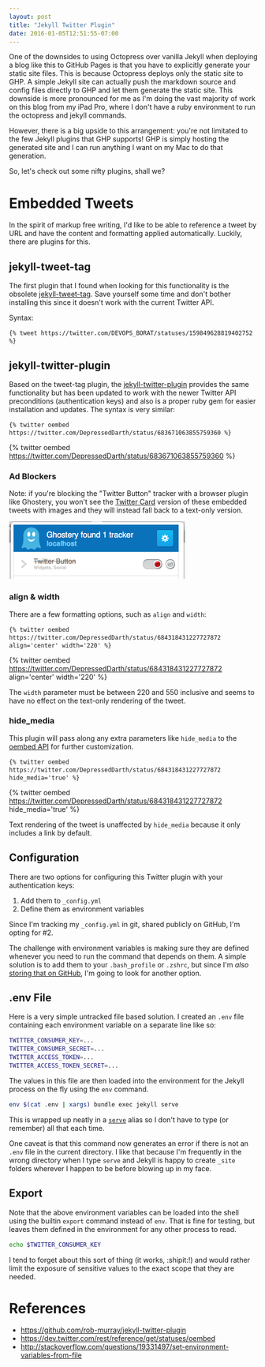 ```yaml
---
layout: post
title: "Jekyll Twitter Plugin"
date: 2016-01-05T12:51:55-07:00
---
```


One of the downsides to using Octopress over vanilla Jekyll when deploying a blog like this to GitHub Pages is that you have to explicitly generate your static site files. This is because Octopress deploys only the static site to GHP. A simple Jekyll site can actually push the markdown source and config files directly to GHP and let them generate the static site. This downside is more pronounced for me as I'm doing the vast majority of work on this blog from my iPad Pro, where I don't have a ruby environment to run the octopress and jekyll commands.

However, there is a big upside to this arrangement: you're not limitated to the few Jekyll plugins that GHP supports! GHP is simply hosting the generated site and I can run anything I want on my Mac to do that generation.

So, let's check out some nifty plugins, shall we?

# Embedded Tweets

In the spirit of markup free writing, I'd like to be able to reference a tweet by URL and have the content and formatting applied automatically. Luckily, there are plugins for this.

## jekyll-tweet-tag

The first plugin that I found when looking for this functionality is the obsolete [jekyll-tweet-tag](https://github.com/scottwb/jekyll-tweet-tag). Save yourself some time and don't bother installing this since it doesn't work with the current Twitter API.

Syntax:

```liquid class:"wrap"
{% tweet https://twitter.com/DEVOPS_BORAT/statuses/159849628819402752 %}
```

## jekyll-twitter-plugin

Based on the tweet-tag plugin, the [jekyll-twitter-plugin](https://github.com/rob-murray/jekyll-twitter-plugin) provides the same functionality but has been updated to work with the newer Twitter API preconditions (authentication keys) and also is a proper ruby gem for easier installation and updates.
The syntax is very similar:

```liquid class:"wrap"
{% twitter oembed https://twitter.com/DepressedDarth/status/683671063855759360 %}
```

{% twitter oembed https://twitter.com/DepressedDarth/status/683671063855759360 %}


### Ad Blockers

Note: if you're blocking the "Twitter Button" tracker with a browser plugin like Ghostery, you won't see the [Twitter Card](https://dev.twitter.com/cards/overview) version of these embedded tweets with images and they will instead fall back to a text-only version.

![Ghostery Safari plugin showing Twitter tracker blocked](/images/ghostery-twitter-button.png)


### align & width

There are a few formatting options, such as `align` and `width`:

```liquid class:"wrap"
{% twitter oembed https://twitter.com/DepressedDarth/status/684318431227727872 align='center' width='220' %}
```

{% twitter oembed https://twitter.com/DepressedDarth/status/684318431227727872 align='center' width='220' %}

The `width` parameter must be between 220 and 550 inclusive and seems to have no effect on the text-only rendering of the tweet.


### hide_media

This plugin will pass along any extra parameters like `hide_media` to the [oembed API](https://dev.twitter.com/rest/reference/get/statuses/oembed) for further customization.

```liquid class:"wrap"
{% twitter oembed https://twitter.com/DepressedDarth/status/684318431227727872 hide_media='true' %}
```

{% twitter oembed https://twitter.com/DepressedDarth/status/684318431227727872 hide_media='true' %}

Text rendering of the tweet is unaffected by `hide_media` because it only includes a link by default.

## Configuration

There are two options for configuring this Twitter plugin with your authentication keys:

1. Add them to `_config.yml`
2. Define them as environment variables

Since I'm tracking my `_config.yml` in git, shared publicly on GitHub, I'm opting for #2.

The challenge with environment variables is making sure they are defined whenever you need to run the command that depends on them. A simple solution is to add them to your `.bash_profile` or `.zshrc`, but since I'm _also_ [storing that on GitHub](https://github.com/phatblat/dotfiles/blob/master/.zshrc), I'm going to look for another option.

## .env File

Here is a very simple untracked file based solution. I created an `.env` file containing each environment variable on a separate line like so:

```bash class:"wrap"
TWITTER_CONSUMER_KEY=...
TWITTER_CONSUMER_SECRET=...
TWITTER_ACCESS_TOKEN=...
TWITTER_ACCESS_TOKEN_SECRET=...
```

The values in this file are then loaded into the environment for the Jekyll process on the fly using the `env` command.

```bash class:"wrap"
env $(cat .env | xargs) bundle exec jekyll serve
```

This is wrapped up neatly in a [`serve`](https://github.com/phatblat/dotfiles/blob/89dace6e7f9230e0b7f3ded261172f6bf7af2317/.dotfiles/www/octopress.zsh#L28) alias so I don't have to type (or remember) all that each time.

One caveat is that this command now generates an error if there is not an `.env` file in the current directory. I like that because I'm frequently in the wrong directory when I type `serve` and Jekyll is happy to create `_site` folders wherever I happen to be before blowing up in my face.

## Export

Note that the above environment variables can be loaded into the shell using the builtin `export` command instead of `env`. That is fine for testing, but leaves them defined in the environment for any other process to read.

```bash class:"wrap"
echo $TWITTER_CONSUMER_KEY
```

I tend to forget about this sort of thing (it works, :shipit:!) and would rather limit the exposure of sensitive values to the exact scope that they are needed.

# References

- <https://github.com/rob-murray/jekyll-twitter-plugin>
- <https://dev.twitter.com/rest/reference/get/statuses/oembed>
- <http://stackoverflow.com/questions/19331497/set-environment-variables-from-file>
